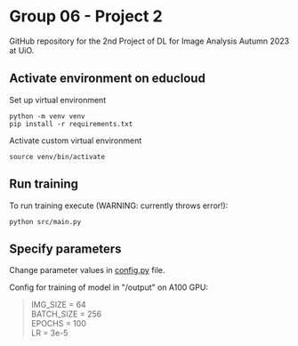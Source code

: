 # Group 06 - Project 2 

GitHub repository for the 2nd Project of DL for Image Analysis Autumn 2023 at UiO. 

## Activate environment on educloud
Set up virtual environment
```shell	
python -m venv venv
pip install -r requirements.txt
```

Activate custom virtual environment 
```shell
source venv/bin/activate
```

## Run training
To run training execute (WARNING: currently throws error!):
```shell
python src/main.py
```

## Specify parameters
Change parameter values in [config.py](/src/config.py) file.

Config for training of model in "/output" on A100 GPU:

> IMG_SIZE = 64 <br/>
> BATCH_SIZE = 256 <br/>
> EPOCHS = 100 <br/>
> LR = 3e-5

<br/>
